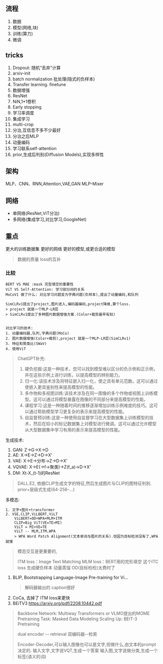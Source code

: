 ## 流程
1. 数据
2. 模型(网络,块)
3. 训练(算力)
4. 微调

## tricks
1. Dropout: 随机“丢弃”计算
2. arxiv-init
3. batch normalization 批处理(隐式的负样本)
4. Transfer learning. finetune
5. 数据增强
6. ResNet
7. NiN,1*1卷积
8. Early stopping
9. 学习率调度
10. 集成学习
11. multi-crop
12. 分治,互信息不多不少最好
13. 分治之后MLP
14. 动量编码
15. 学习联系self-attention
16. prior,生成后判别(Diffusion Models),实现多样性

## 架构
MLP、CNN、RNN,Attention,VAE,GAN
MLP-Mixer

## 网络
* 单网络(ResNet,ViT分治)
* 多网络(集成学习,对比学习,GoogleNet)

## 重点
更大的训练数据集
更好的网络
更好的模型,或更合适的模型
> 数据的质量
> loss的互补


### 比较
```
BERT VS MAE :mask 完型填空的重要性
ViT VS Self-Attention: 学习部分间的关系
MoCoV1 做了什么: 对比学习问题变为字典问题(负样本),提出了动量编码,和队列

SimCLRv1提出了project,图片进入,编码器编码,project降维,算个loss.
> project 就是一个MLP-LR层
> SimCLRv1提出了多种图片数据增强方案.(Color+裁剪最早有较)


对比学习的技术:
1. 动量编码器,队列,字典问题(MoCo)
2. 图片数据增强(Color+裁剪),project 就是一个MLP-LR层(SimCLRv1)
3. 特征和聚类比(SWaV)
4. 使用ViT
```
> ChatGPT补充:
> 1. 硬负挖掘:这是一种技术，您可以找到模型难以区分的负示例和正示例，并在这些示例上进行训练，以提高模型的辨别能力。
> 2. 归一化:该技术涉及将特征嵌入归一化，使之具有单元范数。这可以通过使嵌入更具鉴别性来提高模型的性能。
> 3. 多作物和多视图训练:该技术涉及在同一图像的多个作物或视图上训练模型。这可以通过将模型暴露在图像的不同部分来提高模型的性能。
> 4. 课程学习:这是一种随着时间的推移逐渐增加训练示例难度的技巧。这可以通过帮助模型学习更复杂的表示来提高模型的性能。
> 5. 自监督预训练:这是一种使用自监督学习在大型数据集上训练模型的技术，然后在较小的标记数据集上对模型进行微调。这可以通过允许模型从大型数据集中学习有用的表示来提高模型的性能。

生成技术:
1. GAN: Z->G->X->D
2. AE: X->E->Z->D->X'
3. VAE: X->E->分布->Z->D->X'
4. VQVAE: X->E(->f->聚类)->Z(f_a)->D->X'
5. DM: Xt-X_(t-1)的ResNet
> DALL.E2, 依据CLIP生成文字的特征,然后生成图片与CLIP的图特征判别. prior+层级式生成(64-256-...)

多模态:
```
1. 文字+图片+transformer
2. VSE,CLIP,ViLBERT,ViLT
    ViLBERT=OD+WPA+MLM+ITM
    CLIP=Big ViT(VE=TE>MI)
    ViLT = MI>VE=TE
    ViLT -- MLM,ITM,WPA
    > WPA Word Patch Alignment(文本单词与图片的关系).但因为目标检测没有了,WPA就慢
```
> 模态交互是更重要的, 
> 
> ITM loss：Image Text Matching
> MLM loss：BERT用的完形填空
> 这个ITC loss 生成硬负样本
> 动量蒸馏
> OD(目标检检)太费时了
1. BLIP, Bootstrapping Language-Image Pre-training for Vi...
   > 解码器输出的 caption很好
2. CoCa, 去掉了 ITM loss来更快
3. BEiTV3 https://arxiv.org/pdf/2208.10442.pdf
> Backbone Network: Multiway Transformers
>   or VLMO提出的MOME
> Pretraining Task: Masked Data Modeling
> Scaling Up: BEIT-3 Pretraining
>
> dual encoder -- retrieval
> 双编码器--检索
>
> Encoder-Decoder,可以输入图像也可以是文字,但做什么,由文本的prompt决定的.
> 输入文字,文字说VQT,生成一个答案
> 输入图,文字说做分类,生成一个标签(语义的词)
